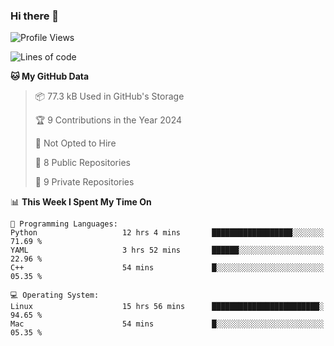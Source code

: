 ### Hi there 👋

<!--
**huayuan4396/huayuan4396** is a ✨ _special_ ✨ repository because its `README.md` (this file) appears on your GitHub profile.

Here are some ideas to get you started:

- 🔭 I’m currently working on ...
- 🌱 I’m currently learning ...
- 👯 I’m looking to collaborate on ...
- 🤔 I’m looking for help with ...
- 💬 Ask me about ...
- 📫 How to reach me: ...
- 😄 Pronouns: ...
- ⚡ Fun fact: ...
-->

<!--START_SECTION:waka-->
![Profile Views](http://img.shields.io/badge/Profile%20Views-1-blue)

![Lines of code](https://img.shields.io/badge/From%20Hello%20World%20I%27ve%20Written-5.7%20thousand%20lines%20of%20code-blue)

**🐱 My GitHub Data** 

> 📦 77.3 kB Used in GitHub's Storage 
 > 
> 🏆 9 Contributions in the Year 2024
 > 
> 🚫 Not Opted to Hire
 > 
> 📜 8 Public Repositories 
 > 
> 🔑 9 Private Repositories 
 > 
📊 **This Week I Spent My Time On** 

```text
💬 Programming Languages: 
Python                   12 hrs 4 mins       ██████████████████░░░░░░░   71.69 % 
YAML                     3 hrs 52 mins       ██████░░░░░░░░░░░░░░░░░░░   22.96 % 
C++                      54 mins             █░░░░░░░░░░░░░░░░░░░░░░░░   05.35 % 

💻 Operating System: 
Linux                    15 hrs 56 mins      ████████████████████████░   94.65 % 
Mac                      54 mins             █░░░░░░░░░░░░░░░░░░░░░░░░   05.35 % 
```


<!--END_SECTION:waka-->
